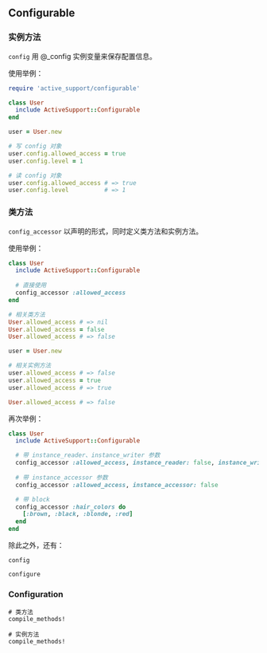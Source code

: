 ## Configurable

### 实例方法

`config`
用 @_config 实例变量来保存配置信息。

使用举例：

```ruby
require 'active_support/configurable'

class User
  include ActiveSupport::Configurable
end

user = User.new

# 写 config 对象
user.config.allowed_access = true
user.config.level = 1

# 读 config 对象
user.config.allowed_access # => true
user.config.level          # => 1
```

### 类方法

`config_accessor`
以声明的形式，同时定义类方法和实例方法。

使用举例：

```ruby
class User
  include ActiveSupport::Configurable
  
  # 直接使用
  config_accessor :allowed_access
end

# 相关类方法
User.allowed_access # => nil
User.allowed_access = false
User.allowed_access # => false

user = User.new

# 相关实例方法
user.allowed_access # => false
user.allowed_access = true
user.allowed_access # => true

User.allowed_access # => false
```

再次举例：

```ruby
class User
  include ActiveSupport::Configurable

  # 带 instance_reader、instance_writer 参数
  config_accessor :allowed_access, instance_reader: false, instance_writer: false
  
  # 带 instance_accessor 参数
  config_accessor :allowed_access, instance_accessor: false

  # 带 block
  config_accessor :hair_colors do
    [:brown, :black, :blonde, :red]
  end
end
```

除此之外，还有：

```
config

configure
```

### Configuration

```
# 类方法
compile_methods!

# 实例方法
compile_methods!
```
